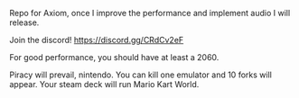 Repo for Axiom, once I improve the performance and implement audio I will release.

Join the discord! https://discord.gg/CRdCv2eF

For good performance, you should have at least a 2060.

Piracy will prevail, nintendo. You can kill one emulator and 10 forks will appear. Your steam deck will run Mario Kart World.
